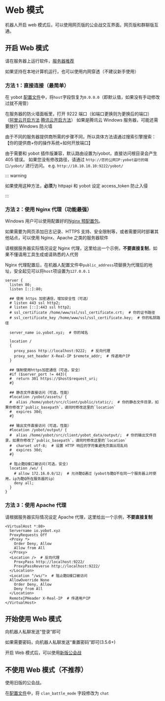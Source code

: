 # Web 模式

机器人开启 web 模式后，可以使用网页版的公会战交互界面。网页版和群聊版互通。

## 开启 Web 模式

请在服务器上运行软件，[服务器推荐](../install/server.md)

如果坚持在本地计算机运行，也可以使用内网穿透（不建议新手使用）

### 方法 1：直接连接（最简单）

在 yobot [配置文件](./configuration.md)中，将`host`字段恢复为`0.0.0.0`（即默认值，如果没有手动修改过就不用管）

在服务器的防火墙面板里，打开 9222 端口（如端口更换则为更换后的端口）  
（[阿里云开启方法](https://help.aliyun.com/document_detail/25471.html) [腾讯云开启方法](https://cloud.tencent.com/document/product/213/39740)）
如果是腾讯云 Windows 服务器，可能还需要放行 Windows 防火墙

由于不同的服务器提供商所需的步骤不同，所以具体方法请通过搜索引擎搜索：【你的提供商+你的操作系统+如何开放端口】

由于需要和 yobot 插件版兼容，默认路由设置为/yobot，直接访问根目录会产生 405 错误。
如果您没有修改路径，请通过 `http://您的公网IP:yobot运行的端口/yobot/` 进行访问。
e.g. `http://10.10.10.10:9222/yobot/`

::: warning

如果使用这种方法，**必须**为 httpapi 和 yobot 设定 access_token 防止入侵

:::

### 方法 2：使用 Nginx 代理（功能最强）

Windows 用户可以使用配置好的[Nginx 预配置包](./windows-nginx-package.md)。

如果需要为网页添加日志记录、HTTPS 支持、安全限制等，或者需要同时部署其他站点，可以使用 Nginx、Apache 之类的服务器软件

请根据服务器实际情况设定 Nginx 代理，这里给出一个示例，**不要直接复制**，如果不懂请用工具生成或请熟悉的人代劳

Nginx 代理配置后，在机器人配置文件中`public_address`项替换为代理后的地址，安全起见可以将`host`项设置为`127.0.0.1`

```nginx
server {
  listen 80;
  listen [::]:80;

  ## 使用 https 加密通信，增加安全性（可选）
  # listen 443 ssl http2;
  # listen [::]:443 ssl http2;
  # ssl_certificate /home/www/ssl/ssl_certificate.crt;  # 你的证书路径
  # ssl_certificate_key /home/www/ssl/ssl_certificate.key;  # 你的私钥路径

  server_name io.yobot.xyz;  # 你的域名

  location /
  {
    proxy_pass http://localhost:9222;  # 反向代理
    proxy_set_header X-Real-IP $remote_addr;  # 传递用户IP
  }

  ## 强制使用https加密通信（可选，安全）
  #if ($server_port != 443){
  #  return 301 https://$host$request_uri;
  #}

  ## 静态文件直接访问（可选，性能）
  #location /yobot/assets/ {
  #  alias /home/yobot/src/client/public/static/;  # 你的静态文件目录，如果你修改了`public_basepath`，请同时修改这里的`location`
  #  expires 30d;
  #}

  ## 输出文件直接访问（可选，性能）
  #location /yobot/output/ {
  #  alias /home/yobot/src/client/yobot_data/output/;  # 你的输出文件目录，如果你修改了`public_basepath`，请同时修改这里的`location`
  #  charset utf-8;  # 设置 HTTP 响应的字符集避免页面出现乱码
  #  expires 30d;
  #}

  # 阻止酷Q接口被访问(可选，安全)
  location /ws/ {
    # allow 172.16.0.0/12;  # 允许酷Q通过（yobot与酷Q不在同一个服务器上时使用，ip为酷Q所在服务器的ip）
    deny all;
  }
}
```

### 方法 3：使用 Apache 代理

请根据服务器实际情况设定 Apache 代理，这里给出一个示例，**不要直接复制**

```apacheconf
<VirtualHost *:80>
  Servername io.yobot.xyz
  ProxyRequests Off
  <Proxy *>
    Order Deny, Allow
    Allow from All
  </Proxy>
  <Location />  # 反向代理
    ProxyPass http://localhost:9222/
    ProxyPassReverse http://localhost:9222/
  </Location>
  <Location "/ws/">  # 阻止酷Q接口被访问
  AllowOverride None
    Order Deny, Allow
    Deny from All
  </Location>
  RemoteIPHeader X-Real-IP  # 传递用户IP
</VirtualHost>
```

## 开始使用 Web 模式

向机器人私聊发送“登录”即可

如果需要密码，向机器人私聊发送“重置密码”即可\(3.5.6+\)

开启 Web 模式后，可以使用[新版公会战](./web-clanbattle.md)

## 不使用 Web 模式（不推荐）

使用旧版的公会战。

在[配置文件](./configuration.md)中，将 `clan_battle_mode` 字段修改为 `chat`
